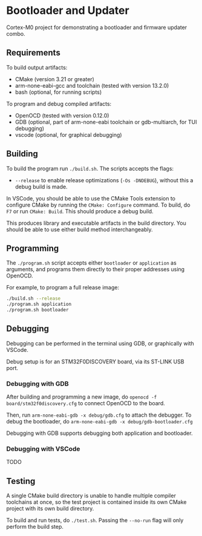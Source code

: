 # Bootloader and Updater

Cortex-M0 project for demonstrating a bootloader and firmware updater combo.

## Requirements

To build output artifacts:

- CMake (version 3.21 or greater)
- arm-none-eabi-gcc and toolchain (tested with version 13.2.0)
- bash (optional, for running scripts)

To program and debug compiled artifacts:

- OpenOCD (tested with version 0.12.0)
- GDB (optional, part of arm-none-eabi toolchain or gdb-multiarch, for TUI debugging)
- vscode (optional, for graphical debugging)

## Building

To build the program run `./build.sh`. The scripts accepts the flags:
- `--release` to enable release optimizations (`-Os -DNDEBUG`), without this a debug build is made.

In VSCode, you should be able to use the CMake Tools extension to configure CMake by running the
`CMake: Configure` command. To build, do `F7` or run `CMake: Build`. This should produce a
debug build.

This produces library and executable artifacts in the build directory. You should be able to use
either build method interchangeably.

## Programming

The `./program.sh` script accepts either `bootloader` or `application` as arguments, and programs
them directly to their proper addresses using OpenOCD.

For example, to program a full release image:
```sh
./build.sh --release
./program.sh application
./program.sh bootloader
```

## Debugging

Debugging can be performed in the terminal using GDB, or graphically with VSCode.

Debug setup is for an STM32F0DISCOVERY board, via its ST-LINK USB port.

### Debugging with GDB

After building and programming a new image, do `openocd -f board/stm32f0discovery.cfg` to connect
OpenOCD to the board.

Then, run `arm-none-eabi-gdb -x debug/gdb.cfg` to attach the debugger. To debug the bootloader,
do `arm-none-eabi-gdb -x debug/gdb-bootloader.cfg`

Debugging with GDB supports debugging both application and bootloader.

### Debugging with VSCode

TODO

## Testing

A single CMake build directory is unable to handle multiple compiler toolchains at once, so the
test project is contained inside its own CMake project with its own build directory.

To build and run tests, do `./test.sh`. Passing the `--no-run` flag will only perform the build
step.

